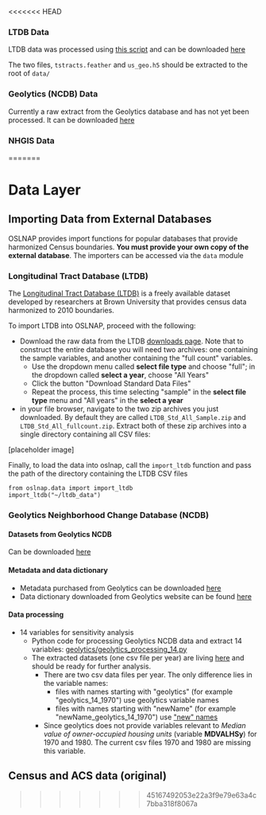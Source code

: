 <<<<<<< HEAD
### LTDB Data
LTDB data was processed using [this script](https://github.com/knaaptime/tstracts/blob/master/tstracts.py)
and can be downloaded [here](https://drive.google.com/file/d/1ODa45XkYeQ3Luz6OYswezDhZf4sqz6K_/view?usp=sharing)

The two files, `tstracts.feather` and `us_geo.h5` should be extracted to the 
root of `data/`

### Geolytics (NCDB) Data
Currently a raw extract from the Geolytics database and has not yet been 
processed. It can be downloaded [here](https://drive.google.com/file/d/1QornB-VPWGwqiEmM4_np_hrJ4IbY31UW/view?usp=sharing)


### NHGIS Data
=======
# Data Layer

## Importing Data from External Databases

OSLNAP provides import functions for popular databases that provide harmonized
Census boundaries. **You must provide your own copy of the external database**.
The importers can be accessed via the `data` module

### Longitudinal Tract Database (LTDB)

The [Longitudinal Tract Database
(LTDB)](https://s4.ad.brown.edu/projects/diversity/Researcher/LTDB.htm) is a
freely available dataset developed by researchers at Brown University that
provides census data harmonized to 2010 boundaries.

To import LTDB into OSLNAP, proceed with the following:

- Download the raw data from the LTDB [downloads
  page](https://s4.ad.brown.edu/projects/diversity/Researcher/LTBDDload/Default.aspx).
  Note that to construct the entire database you will need two archives: one
  containing the sample variables, and another containing the "full count"
  variables.
    - Use the dropdown menu called **select file type** and choose "full"; in
      the dropdown called **select a year**, choose "All Years"
    - Click the button "Download Standard Data Files"
    - Repeat the process, this time selecting "sample" in the **select file
      type** menu and "All years" in the **select a year**
- in your file browser, navigate to the two zip archives you just downloaded. By
  default they are called `LTDB_Std_All_Sample.zip` and
  `LTDB_Std_All_fullcount.zip`. Extract both of these zip archives into a single
  directory containing all CSV files:

[placeholder image]

Finally, to load the data into oslnap, call the `import_ltdb` function and pass the path of the directory containing the LTDB CSV files

```
from oslnap.data import import_ltdb
import_ltdb("~/ltdb_data")

```
    




### Geolytics Neighborhood Change Database (NCDB)

#### Datasets from Geolytics NCDB

Can be downloaded [here](https://drive.google.com/file/d/1QornB-VPWGwqiEmM4_np_hrJ4IbY31UW/view?usp=sharing)

#### Metadata and data dictionary

* Metadata purchased from Geolytics can be downloaded [here](https://drive.google.com/file/d/1QornB-VPWGwqiEmM4_np_hrJ4IbY31UW/view?usp=sharing)
* Data dictionary downloaded from Geolytics website can be found [here](geolytics/materials/user-guide/Appendix-E.pdf)


#### Data processing
* 14 variables for sensitivity analysis
    * Python code for processing Geolytics NCDB data and extract 14 variables: [geolytics/geolytics_processing_14.py](geolytics/geolytics_processing_14.py)
    * The extracted datasets (one csv file per year) are living [here](https://drive.google.com/drive/folders/1_ieUSrHUErrG7RuTUMVF_7MUnlO4iBol?usp=sharing)
    and should be ready for further analysis.
        * There are two csv data files per year. The only difference lies in the variable names:
            * files with names starting with "geolytics" (for example "geolytics_14_1970") use geolytics variable names
            * files with names starting with "newName" (for example "newName_geolytics_14_1970") use ["new" names](https://docs.google.com/spreadsheets/u/1/d/1ywu3sNY1gBGPyu_2XWL7ps1b9VCOR7z5Ba9stachQbs/edit?ouid=102330163499148373088&usp=sheets_home&ths=true)
        * Since geolytics does not provide variables relevant to *Median value of owner-occupied housing units* (variable **MDVALHSy**) for 1970 and 1980. The current csv files 1970 and 1980 are missing this variable.

## Census and ACS data (original)
>>>>>>> 45167492053e22a3f9e79e63a4c7bba318f8067a
